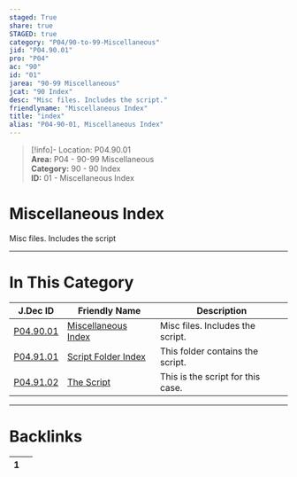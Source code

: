 ```yaml
---  
staged: True  
share: true  
STAGED: true  
category: "P04/90-to-99-Miscellaneous"  
jid: "P04.90.01"  
pro: "P04"  
ac: "90"  
id: "01"  
jarea: "90-99 Miscellaneous"  
jcat: "90 Index"  
desc: "Misc files. Includes the script."  
friendlyname: "Miscellaneous Index"  
title: "index"  
alias: "P04-90-01, Miscellaneous Index"  
---  
```

>[!info]- Location: P04.90.01  
>**Area:** P04 - 90-99 Miscellaneous  
>**Category:** 90 - 90 Index  
>**ID:** 01 - Miscellaneous Index  
  
# Miscellaneous Index  
  
Misc files. Includes the script  
  
  
  
---  
# In This Category  
  
| J.Dec ID                                                                                        | Friendly Name                                                                                     | Description                       |  
| ----------------------------------------------------------------------------------------------- | ------------------------------------------------------------------------------------------------- | --------------------------------- |  
| [P04.90.01](index.md)                   | [Miscellaneous Index](index.md)           | Misc files. Includes the script.  |  
| [P04.91.01](./91-Script/index.md)         | [Script Folder Index](./91-Script/index.md) | This folder contains the script.  |  
| [P04.91.02](./91-Script/92-The-Script.md) | [The Script](./91-Script/92-The-Script.md)  | This is the script for this case. |  
  
  
---  
# Backlinks  
<div><table class="dataview table-view-table"><thead class="table-view-thead"><tr class="table-view-tr-header"><th class="table-view-th"><span></span><span class="dataview small-text">1</span></th><th class="table-view-th"><span></span></th></tr></thead><tbody class="table-view-tbody"></tbody></table></div>